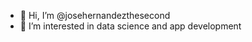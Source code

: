 - 👋 Hi, I’m @josehernandezthesecond
- 👀 I’m interested in data science and app development

<!---
josehernandezthesecond/josehernandezthesecond is a ✨ special ✨ repository because its `README.md` (this file) appears on your GitHub profile.
You can click the Preview link to take a look at your changes.
--->
